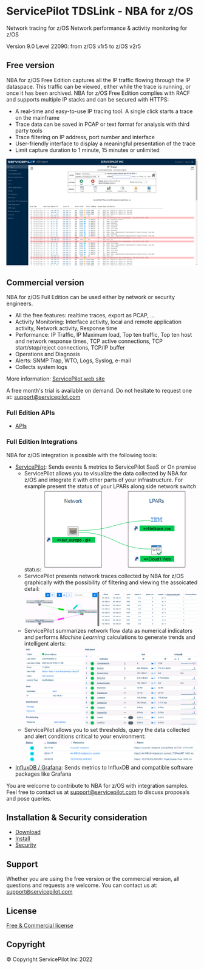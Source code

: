 
# ServicePilot TDSLink - NBA for z/OS

Network tracing for z/OS
Network performance & activity monitoring for z/OS

Version 9.0 Level 22090: from z/OS v1r5 to z/OS v2r5

## Free version

NBA for z/OS Free Edition captures all the IP traffic flowing through the IP dataspace. This traffic can be viewed, either while the trace is running, or once it has been archived. NBA for z/OS Free Edition complies with RACF and supports multiple IP stacks and can be secured with HTTPS: 

- A real-time and easy-to-use IP tracing tool. A single click starts a trace on the mainframe
- Trace data can be saved in PCAP or text format for analysis with third party tools
- Trace filtering on IP address, port number and interface
- User-friendly interface to display a meaningful presentation of the trace
- Limit capture duration to 1 minute, 15 minutes or unlimited

![TDSLink - NBA for z/OS web interface screenshot](screenshot.png)

## Commercial version

NBA for z/OS Full Edition can be used either by network or security engineers.

- All the free features: realtime traces, export as PCAP, ...
- Activity Monitoring: Interface activity, local and remote application activity, Network activity, Response time
- Performance: IP Traffic, IP Maximum load, Top ten traffic, Top ten host and network response times, TCP active connections, TCP start/stop/reject connections, TCP/IP buffer
- Operations and Diagnosis
- Alerts: SNMP Trap, WTO, Logs, Syslog, e-mail
- Collects system logs

More information: [ServicePilot web site](https://www.servicepilot.com/en/application-flow/mainframe/)

A free month's trial is available on demand. Do not hesitate to request one at: [support@servicepilot.com](mailto:support@servicepilot.com?subject=ServicePilot%20NBA%20for%20z/OS%20Full%20Edition)

### Full Edition APIs

 - [APIs](Integrations/README.md)

### Full Edition Integrations

NBA for z/OS integration is possible with the following tools:

- [ServicePilot](Integrations/servicepilot/README.md): Sends events & metrics to ServicePilot SaaS or On premise
  - ServicePilot allows you to visualize the data collected by NBA for z/OS and integrate it with other parts of your infrastructure. For example present the status of your LPARs along side network switch status: ![ServicePilot map view screenshot](Integrations/servicepilot/ServicePilot_map_screenshot.png)
  - ServicePilot presents network traces collected by NBA for z/OS graphically with the possibility of filtering and viewing the assoicated detail: ![ServicePilot NETTrace screenshot](Integrations/servicepilot/ServicePilot_NETTrrace_screenshot.png)
  - ServicePilot summarizes network flow data as numerical indicators and performs *Machine Learning* calculations to generate trends and intelligent alerts: ![ServicePilot Machine Learning indicators screenshot](Integrations/servicepilot/ServicePilot_indicator_screenshot.png)
  - ServicePilot allows you to set thresholds, query the data collected and alert conditions critical to your environment: ![ServicePilot alerts screenshot](Integrations/servicepilot/ServicePilot_alert_screenshot.png)
- [InfluxDB / Grafana](Integrations/influxdb/README.md): Sends metrics to InfluxDB and compatible software packages like Grafana

You are welcome to contribute to NBA for z/OS with integration samples. Feel free to contact us at [support@servicepilot.com](mailto:support@servicepilot.com?subject=ServicePilot%20NBA%20for%20z/OS%20Full%20Edition%20Integration%20samples) to discuss proposals and pose queries.

## Installation & Security consideration

 - [Download](TDSLink-NBA_for_zOS.zip)
 - [Install](Install.md)
 - [Security](https.md)


## Support

Whether you are using the free version or the commercial version, all questions and requests are welcome. You can contact us at: [support@servicepilot.com](mailto:support@servicepilot.com?subject=ServicePilot%20NBA%20for%20z/OS%20Full%20Edition)

## License

[Free & Commercial license](https://www.servicepilot.com/resources/eula_en.pdf)

## Copyright

© Copyright ServicePilot Inc 2022
